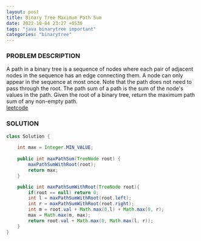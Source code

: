 ```yaml
---
layout: post
title: Binary Tree Maximum Path Sum
date: 2022-10-04 23:27 +0530
tags: "java binarytree important"
categories: "binarytree"
---
```


### PROBLEM DESCRIPTION

A path in a binary tree is a sequence of nodes where each pair of adjacent nodes in the sequence has an edge connecting them. A node can only appear in the sequence at most once. Note that the path does not need to pass through the root.
The path sum of a path is the sum of the node's values in the path.
Given the root of a binary tree, return the maximum path sum of any non-empty path.  
[leetcode](https://leetcode.com/problems/binary-tree-maximum-path-sum/)

### SOLUTION

```java
class Solution {
    
    int max = Integer.MIN_VALUE;
    
    public int maxPathSum(TreeNode root) {
        maxPathSumWithRoot(root);
        return max;
    }

    public int maxPathSumWithRoot(TreeNode root){
        if(root == null) return 0;
        int l = maxPathSumWithRoot(root.left);
        int r = maxPathSumWithRoot(root.right);
        int m = root.val + Math.max(0,l) + Math.max(0, r);
        max = Math.max(m, max);
        return root.val + Math.max(0, Math.max(l, r));
    }
}
```
